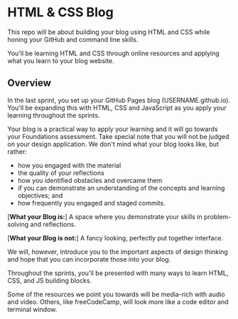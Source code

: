 # HTML & CSS Blog

This repo will be about building your blog using HTML and CSS while honing your GitHub and command line skills. 

You'll be learning HTML and CSS through online resources and applying what you learn to your blog website.

## Overview

In the last sprint, you set up your GitHub Pages blog (USERNAME.github.io). You'll be expanding this with HTML, CSS and JavaScript as you apply your learning throughout the sprints.

Your blog is a practical way to apply your learning and it will go towards your Foundations assessment. Take special note that you will not be judged on your design application. We don't mind what your blog looks like, but rather:
   + how you engaged with the material
   + the quality of your reflections
   + how you identified obstacles and overcame them
   + if you can demonstrate an understanding of the concepts and learning objectives; and
   + how frequently you engaged and staged commits.

[**What your Blog is:**] A space where you demonstrate your skills in problem-solving and reflections.

[**What your Blog is not:**] A fancy looking, perfectly put together interface.

We will, however, introduce you to the important aspects of design thinking and hope that you can incorporate those into your blog.

Throughout the sprints, you'll be presented with many ways to learn HTML, CSS, and JS building blocks.

Some of the resources we point you towards will be media-rich with audio and video. Others, like freeCodeCamp, will look more like a code editor and terminal window.

